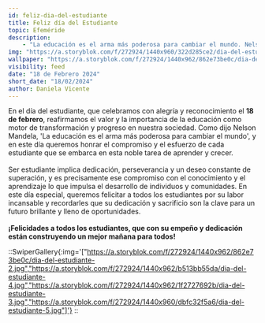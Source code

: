 ```yaml
---
id: feliz-dia-del-estudiante
title: Feliz día del Estudiante
topic: Efeméride
description:
    - "La educación es el arma más poderosa para cambiar el mundo. Nelson Mandela. ¡Felicidades a ti estudiante, que realizas una de las labores más nobles: estudiar!."
img: "https://a.storyblok.com/f/272924/1440x960/322d285ce2/dia-del-estudiante-1.jpg"
wallpaper: "https://a.storyblok.com/f/272924/1440x962/862e73be0c/dia-del-estudiante-2.jpg"
visibility: feed
date: "18 de Febrero 2024"
short_date: "18/02/2024"
author: Daniela Vicente
---
```

En el día del estudiante, que celebramos con alegría y reconocimiento el **18 de febrero**, reafirmamos el valor y la importancia de la educación como motor de transformación y progreso en nuestra sociedad. Como dijo Nelson Mandela, 'La educación es el arma más poderosa para cambiar el mundo', y en este día queremos honrar el compromiso y el esfuerzo de cada estudiante que se embarca en esta noble tarea de aprender y crecer. 
<br /><br />
Ser estudiante implica dedicación, perseverancia y un deseo constante de superación, y es precisamente ese compromiso con el conocimiento y el aprendizaje lo que impulsa el desarrollo de individuos y comunidades. En este día especial, queremos felicitar a todos los estudiantes por su labor incansable y recordarles que su dedicación y sacrificio son la clave para un futuro brillante y lleno de oportunidades. 
<br /><br />
**¡Felicidades a todos los estudiantes, que con su empeño y dedicación están construyendo un mejor mañana para todos!**

::SwiperGallery{:img='["https://a.storyblok.com/f/272924/1440x962/862e73be0c/dia-del-estudiante-2.jpg","https://a.storyblok.com/f/272924/1440x962/b513bb55da/dia-del-estudiante-4.jpg","https://a.storyblok.com/f/272924/1440x962/1f2727692b/dia-del-estudiante-3.jpg","https://a.storyblok.com/f/272924/1440x960/dbfc32f5a6/dia-del-estudiante-5.jpg"]'}
::